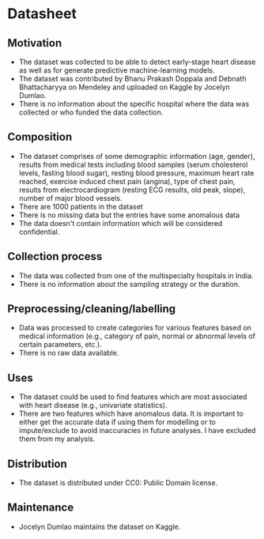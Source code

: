 # Datasheet 

## Motivation

- The dataset was collected to be able to detect early-stage heart disease as well as for generate predictive machine-learning models.
- The dataset was contributed by Bhanu Prakash Doppala and Debnath Bhattacharyya on Mendeley and uploaded on Kaggle by Jocelyn Dumlao. 
- There is no information about the specific hospital where the data was collected or who funded the data collection. 
 
## Composition

- The dataset comprises of some demographic information (age, gender), results from medical tests including blood samples (serum cholesterol levels, fasting blood sugar), resting blood pressure, maximum heart rate reached, exercise induced chest pain (angina), type of chest pain, results from electrocardiogram (resting ECG results, old peak, slope), number of major blood vessels.
- There are 1000 patients in the dataset
- There is no missing data but the entries have some anomalous data
- The data doesn't contain information which will be considered confidential. 

## Collection process

- The data was collected from one of the multispecialty hospitals in India.
- There is no information about the sampling strategy or the duration. 

## Preprocessing/cleaning/labelling

- Data was processed to create categories for various features based on medical information (e.g., category of pain, normal or abnormal levels of certain parameters, etc.).
- There is no raw data available.
 
## Uses

- The dataset could be used to find features which are most associated with heart disease (e.g., univariate statistics). 
- There are two features which have anomalous data. It is important to either get the accurate data if using them for modelling or to impute/exclude to avoid inaccuracies in future analyses. I have excluded them from my analysis.

## Distribution

- The dataset is distributed under CC0: Public Domain license.

## Maintenance

- Jocelyn Dumlao maintains the dataset on Kaggle. 

